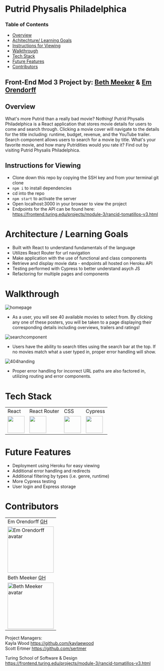 # Putrid Physalis Philadelphica

### Table of Contents
- [Overview](#overview)
- [Achitechture/ Learning Goals](#architechture)
- [Instructions for Viewing](#instructions-for-viewing)
- [Walkthrough](#walkthrough)
- [Tech Stack](#tech-stack)
- [Future Features](#future-features)
- [Contributors](#contributors)

## Front-End Mod 3 Project by: [Beth Meeker](https://github.com/Meekb) & [Em Orendorff](https://github.com/emorendorff)

## Overview
  What's more Putrid than a really bad movie? Nothing! Putrid Physalis Philadelphica is a React application that stores movie details for users 
to come and search through. Clicking a movie cover will navigate to the details for the title including: runtime, budget, revenue, and the YouTube
trailer. Search component allows users to search for a movie by title. What's your favorite movie, and how many Putridities would you rate it? Find out by visiting Putrid Physalis Philadelphica.

## Instructions for Viewing
  * Clone down this repo by copying the SSH key and from your terminal git clone <repo SSH key>
  * `npm i` to install dependencies
  * cd into the repo
  * `npm start` to activate the server
  * Open localhost:3000 in your browser to view the project
  * Endpoints for the API can be found here: https://frontend.turing.edu/projects/module-3/rancid-tomatillos-v3.html
  
# Architecture / Learning Goals 
  * Built with React to understand fundamentals of the language
  * Utilizes React Router for url navigation
  * Make application with the use of functional and class components
  * Retrieve and display movie data - endpoints all hosted on Heroku API
  * Testing performed with Cypress to better understand asych JS
  * Refactoring for multiple pages and components
  
# Walkthrough

![homepage](https://user-images.githubusercontent.com/77934658/126238800-2b8e9131-3825-4ff7-9da4-ed11bb2b9f26.gif)<br>
- As a user, you will see 40 available movies to select from. By clicking any one of these posters, you will be taken to a page displaying their corresponding details including overviews, trailers and ratings!
 
![searchcomponent](https://user-images.githubusercontent.com/77934658/126238817-f279d2e9-43bf-4ae1-ad6b-9624c354d253.gif)<br>

- Users have the ability to search titles using the search bar at the top. If no movies match what a user typed in, proper error handling will show.
  
![404handing](https://user-images.githubusercontent.com/77934658/126238835-e09bf94c-874e-4b71-a121-1e5c7e0ac6c3.gif)<br>
  
- Proper error handling for incorrect URL paths are also factored in, utilizing routing and error components. 

  
# Tech Stack
<table>
  <tr>
    <td>React</td>
    <td>React Router</td>
    <td>CSS</td>
    <td>Cypress</td>
  </tr>
  <tr>
    <td><img width="55" src="https://raw.githubusercontent.com/gilbarbara/logos/master/logos/react.svg"/></td>
    <td><img width="55" src="https://raw.githubusercontent.com/gilbarbara/logos/master/logos/react-router.svg"/></td>
    <td><img width="55" src="https://raw.githubusercontent.com/gilbarbara/logos/master/logos/css-3.svg"/></td>
    <td><img width="55" src="https://raw.githubusercontent.com/gilbarbara/logos/master/logos/cypress.svg"/></td>
  </tr>
</table>
  
# Future Features 
 
  - Deployment using Heroku for easy viewing 
  - Additional error handling and redirects 
  - Additional filtering by types (i.e. genre, runtime) 
  - More Cypress testing 
  - User login and Express storage 
  
# Contributors
 
<table>
    <tr>
          <td> Em Orendorff <a href="https://github.com/emorendorff">GH</td>
    </tr>
    </tr>
 <td><img src="https://avatars.githubusercontent.com/u/77934658?v=4" alt="Em Orendorff avatar"
width="150" height="auto" /></td>
     <tr>
          <td> Beth Meeker <a href="https://github.com/meekb">GH</td>
      </tr>
      </tr>
<td><img src="https://avatars.githubusercontent.com/u/76264735?v=4" alt="Beth Meeker avatar"
width="150" height="auto" /></td>
    </tr>
</table>
  

Project Managers:  
  Kayla Wood https://github.com/kaylaewood  
  Scott Ertmer https://github.com/sertmer
  
Turing School of Software & Design https://frontend.turing.edu/projects/module-3/rancid-tomatillos-v3.html
  
